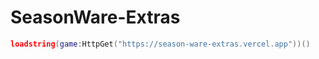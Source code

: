 # SeasonWare-Extras

```lua
loadstring(game:HttpGet("https://season-ware-extras.vercel.app"))()
```
